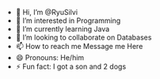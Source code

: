 - 👋 Hi, I’m @RyuSilvi
- 👀 I’m interested in Programming 
- 🌱 I’m currently learning Java
- 💞️ I’m looking to collaborate on Databases
- 📫 How to reach me Message me Here
- 😄 Pronouns: He/him 
- ⚡ Fun fact: I got a son and 2 dogs 

<!---
RyuSilvi/RyuSilvi is a ✨ special ✨ repository because its `README.md` (this file) appears on your GitHub profile.
You can click the Preview link to take a look at your changes.
--->

